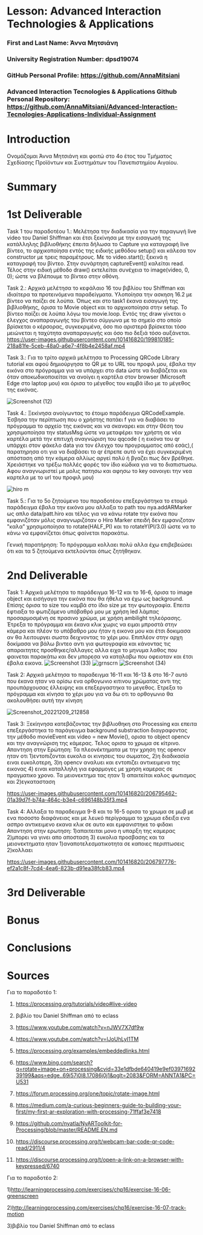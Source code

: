 # Lesson: Advanced Interaction Technologies & Applications

### First and Last Name: Άννα Μητσιάνη
### University Registration Number: dpsd19074
### GitHub Personal Profile: https://github.com/AnnaMitsiani
### Advanced Interaction Tecnologies & Applications Github Personal Repository: https://github.com/AnnaMitsiani/Advanced-Interaction-Tecnologies-Applications-Individual-Assignment


# Introduction
Ονομάζομαι Άννα Μητσιάνη και φοιτώ στο 4ο έτος του Τμήματος Σχεδίασης Προϊόντων και Συστημάτων του Πανεπιστημίου Αιγαίου.

# Summary


# 1st Deliverable 
Task 1 του παραδοτέου 1.: Μελέτησα την διαδικασία για την παραγωγή live video του Daniel Shiffman και έτσι ξεκίνησα με την εισαγωσή της κατάλληλης βιβλιοθήκης έπειτα δήλωσα το Capture για καταγραφή live βίντεο, το αρχικοποίησα εντός της ειδικής μεθόδου setup() και κάλεσα τον constructor με τρεις παραμέτρους. Με το video.start(); ξεκινά η καταγραφή του βίντεο. Στην συνάρτηση captureEvent() καλείται read. Τέλος στην ειδική μέθοδο draw() εκτελείται συνέχεια το image(video, 0, 0); ώστε να βλέπουμε το βίντεο στην οθόνη.

Task 2.: Αρχικά μελέτησα το κεφάλαιο 16 του βιβλίου του Shiffman και ιδιαίτερα τα προτεινόμενα παραδείγματα. Υλοποίησα την ασκηση 16.2 με βίντεο να παίζει σε λούπα. Όπως και στο task1 έκανα εισαγωγή της βιβλιοθήκης, όρισα το Movie object και το αρχικοποίησα στην setup. Το βίντεο παίζει σε λούπα λόγω του movie.loop. Εντός της draw γίνεται ο έλεγχος αναπαραγωγής του βίντεο σύμγωνα με το σημείο στο οποίο βρίσκεται ο κέρσορας, συγκεκριμένα, όσο πιο αριστερά βρίσκεται τόσο μειώνεται η ταχύτητα αναπαραγωγής και όσο πιο δεξιά τόσο αυξάνεται.
https://user-images.githubusercontent.com/101416820/199810185-218a81fe-5ceb-48a0-a6e7-4f8b4e2458af.mp4

Task 3.: Για το τρίτο αρχικά μελέτησα το Processing QRCode Library tutorial και αφού δημιούργησα το QR με το URL του προφιλ μου, έβαλα την εικόνα στο πρόγραμμα για να υπάρχει στο data ώστε να διαβάζεται και όταν αποκωδικοποιείται να ανοίγει η καρτέλα στον browser (Microsoft Edge στο laptop μου) και όρισα το μέγεθος του καμβά ίδιο με το μέγεθος της εικόνας. 

![Screenshot (12)](https://user-images.githubusercontent.com/101416820/199814108-54184592-fa2a-4aec-8152-0bcd935dd4ef.png)

Task 4.: Ξεκίνησα ανοίγωντας το έτοιμο παράδειγμα QRCodeExample. Έσβησα την περίπτωση που ο χρήστης πατάει f για να διαβάσει το πρόγραμμα το αρχείο της εικόνας και να σκαναρει και στην Θέση του χρησιμοποίησα την statusMsg ώστε να μεταφέρει τον χρήστη σε νέα καρτέλα μετά την επιτυχή αναγνώριση του qqcode ( η εικόνα του qr υπάρχει στον φάκελο data για τον έλεγχο του προγραμματος από εσάς),( παρατηρησα οτι για να διαβάσει το qr έπρεπε αυτό να έχει συγκεκριμένη απόσταση από την κάμερα αλλίως αργεί πολύ ή βγαζει πως δεν βρέθηκε. Χρειάστηκε να τρέξω πολλές φορές τον ίδιο κώδικα για να το διαπιστωσω. Αφου αναγνωριστεί με μολις πατησω και αφησω το key oανοιγει την νεα καρτελα με το url του προφιλ μου)

![hiro m](https://user-images.githubusercontent.com/101416820/199815415-8c203cc6-556b-4bd8-aff5-d3ce500e8003.png)

Task 5.: Για το 5ο ζητούμενο του παραδοτέου επεξεργάστηκα το ετοιμό παράδειγμα έβαλα την εικόνα μου αλλαξα το path του nya.addARMarker ως απλo data/patt.hiro και τέλος για να κάνω rotate την εικόνα που εμφανιζόταν μόλις αναγνωριζόταν ο Hiro Marker επειδή δεν εμφανιζοταν "καλα" χρησιμοποίησα το rotate(HALF_PI) και το rotateY(PI/3.0) ώστε να το κάνω να εμφανίζεται όπως φαίνεται παρακάτω.

Γενική παρατήρηση: Το πρόγραμμα κολλαει πολύ αλλα έχω επιβεβεώσει ότι και τα 5 ζητούμενα εκτελούνται όπως ζητήθηκαν.

# 2nd Deliverable
Task 1: Αρχικά μελέτησα το παράδειγμα 16-12 και το 16-6, όρισα το image object και εισήγαγα την εικόνα που θα ήθελα να έχω ως background. Επίσης όρισα το size του καμβά στο ίδιο size με την φωτογραφία. Επειτα έφτιαξα το φωτιζόμενο υπόβαθρό μου με χρήση led λάμπας προσαρμοσμένη σε πρασινο χρώμα, με χρήση ambilight τηλεόρασης. Έτρεξα το πρόγραμμα και έκανα κλικ χωρις να ειμαι μπροστά στην κάμερα και πλέον το υπόβαθρο μου ήταν η εικονα μου και έτσι δοκιμασα αν θα λειτουργει σωστα δειχνοντας το χέρι μου. Επιπλέον στην αρχη δοκίμασα να βάλω βιντεο αντι για φωτογραφία και κάνοντας τις απαραιτητες προσθηκες/αλλαγες αλλα ειχα το μηνυμα λαθος που φαινεται παρακάτω και δεν μπορεσα να καταλαβω που οφειοταν και έτσι έβαλα εικονα.
![Screenshot (33)](https://user-images.githubusercontent.com/101416820/206789950-318e99c6-cc03-4c70-8d26-e6dab68dc451.png)
![grnscrn](https://user-images.githubusercontent.com/101416820/206790132-4b1b133f-3110-4cd1-8dec-bd99b123425e.jpeg)
![Screenshot (34)](https://user-images.githubusercontent.com/101416820/206790323-1ba66d17-33a0-416c-b2e9-4d13a81668a4.png)

Task 2: Αρχικά μελέτησα το παραδειγμα 16-11 και 16-13 & στο 16-7 αυτό που έκανα ηταν να ορίσω ενα ορθογωνιο κιτινου χρώματας αντι της προυπάρχουσας έλλειψης και επεξεργαστηκα το μεγεθος. Ετρεξα το πρόγραμμα και κίνησα το χέρι μου για να δω οτι το ορθογωνιο θα ακολουθήσει αυτή την κίνηση

![Screenshot_20221209_212858](https://user-images.githubusercontent.com/101416820/206792195-f0389e6d-8832-41ef-81aa-ea3db6fbbf82.jpg)

Task 3: Ξεκίηνησα κατεβάζοντας την βιβλιοθηκη στο Processing και επειτα επεξεργάστηκα το παράγειγμα background substraction διαγραφοντας την μέθοδο movieEvent και video = new Movie(), ορισα το object opencv και την αναγνώριση της κάμερας. Τελος ορισα το χρωμα σε κίτρινο.
Απαντηση στην Ερώτηση: Τα πλεονέκτηματα με την χρηση της opencv ηταν οτι 1)εντοπιζονται ευκολα οι κινησεις του σωματος, 2)η διαδικασία ειναι ευκολοτερη, 3)η opencv αναλυει και εντοπιζει αντικειμενα της εικονας 4) ειναι καταλληλη για εφαρμογες με χρηση καμερας σε πραγματικο χρονο. Τα μειονεκτημα τας ηταν 1) απαιτείται καλος φωτισμος και 2)εγκατασταση

https://user-images.githubusercontent.com/101416820/206795462-01a39d7f-b74a-464c-b3e4-c696148b35f3.mp4

Task 4: Αλλαξα το παραδειγμα 9-8 και το 16-5 ορισα το χρωμα σε μωβ με ενα ποσοστο διαφάνειας και με λευκό περίγραμμα το χρωμα εδειξα ενα ασπρο αντικειμενο εκανα κλικ σε αυτο και εμφανιστηκε το φιδακι
Απαντηση στην ερωτηση: 1)απαιτειται μονο η υπαρξη της καμερας  2)μπορει να γινει απο αποσταση 3) ευκολια προσβασης και τα μειονεκτηματα ηταν 1)αναποτελεσματικοτητα σε καποιες περιπτωσεις 2)κολλαει

https://user-images.githubusercontent.com/101416820/206797776-ef2a1c8f-7cd4-4ea6-823b-d91ea38fcb83.mp4


# 3rd Deliverable 


# Bonus 


# Conclusions


# Sources

Για το παραδοτέο 1:
1) https://processing.org/tutorials/video#live-video

2) βιβλίο του Daniel Shiffman από το eclass

3) https://www.youtube.com/watch?v=nJWV7X7df9w

4) https://www.youtube.com/watch?v=lJoUhLyI1TM

5) https://processing.org/examples/embeddedlinks.html

6) https://www.bing.com/search?q=rotate+image+on+processing&cvid=33e1dfbde640419e9ef0397169239199&aqs=edge..69i57j0l8.17086j0j1&pglt=2083&FORM=ANNTA1&PC=U531

7) https://forum.processing.org/one/topic/rotate-image.html

8) https://medium.com/a-curious-beginners-guide-to-building-your-first/my-first-ar-exploration-with-processing-71ffaf3e7418

9) https://github.com/nyatla/NyARToolkit-for-Processing/blob/master/README.EN.md

10) https://discourse.processing.org/t/webcam-bar-code-qr-code-read/2911/4

11) https://discourse.processing.org/t/open-a-link-on-a-browser-with-keypressed/6740

Για το παραδοτέο 2:

1)http://learningprocessing.com/exercises/chp16/exercise-16-06-greenscreen

2)http://learningprocessing.com/exercises/chp16/exercise-16-07-track-motion

3)βιβλίο του Daniel Shiffman από το eclass

